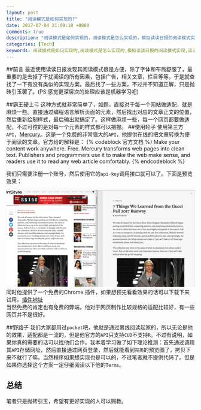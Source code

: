 ```yaml
---
layout: post
title: "阅读模式是如何实现的?"
date: 2017-07-04 21:09:10 +0800
comments: true
description: "阅读模式是如何实现的，阅读模式是怎么实现的，模拟读读日报的阅读模式实现"
categories: [Tech]
keywords: 阅读模式是如何实现的,阅读模式是怎么实现的,模拟读读日报的阅读模式实现,读读日报的阅读模式实现
---
```

##前言
最近使用读读日报发现其阅读模式很是方便，除了字体和布局舒服了，最重要的是去掉了干扰阅读的所有因素，包括广告，相关文章，栏目等等。于是就查找了一下有没有类似的实现方案。最后找了一些方案，不过并不知道正解，只是抛砖引玉罢了。(PS:感觉更深层次的处理应该是机器学习吧)
<!-- more -->
##霸王硬上弓
这种方式就非常简单了，如题，直接对于每一个网站做适配，就是麻烦一些。直接通过编程语言解析页面的元素，然后找出对应的文章正文的位置，然后重新绘制样式，最后输出就搞定了。这样做麻烦一些，每一个网页都要做适配，不过可控的是对每一个元素的样式都可以把握。
##使用轮子
使用第三方`API`，[Mercury](https://mercury.postlight.com/)。这是一个免费的非常强大的`API`，他提供在线的把文章转换为便于阅读的文章。官方给的解释是：
{% codeblock 官方文档 %}
Make your content work anywhere. Free.
Mercury transforms web pages into clean text. 
Publishers and programmers use it to make the web make sense, 
and readers use it to read any web article comfortably.
{% endcodeblock %}

我们只需要注册一个账号，然后使用它的`api-key`调用接口就可以了。下面是预览效果：

![article-readable-preview](/images/posts/article-readable-preview.png)  
同时他提供了一个免费的Chrome 插件，如果想预先看看效果的话可以下载下来试用。[插件地址](https://chrome.google.com/webstore/detail/oknpjjbmpnndlpmnhmekjpocelpnlfdi)   
当然免费的肯定也有免费的弊端，他对于网页制作比较规格的适配比较好，有一些网页并不是很好。

##野路子
我们大家都用过`pocket`吧，他就是通过离线阅读起家的，所以无论是他的效果，适配都是一流的，但是他官方的`API`只支持`CUD`不支持`R`。不过有说明，如果你真的需要的话可以找他们合作。我本着学习做了如下理论推测：首先通过调用其`API`存储网址，然后直接通过网页登录，然后就能看到`完美`的预览图了，拷贝下来不就行了嘛。当然程序如果想实现也是可以的，不过笔者就不提供代码了。但是如果你选择这个方案一定仔细阅读以下他的`Terms`。

## 总结
笔者只是抛砖引玉，希望有更好实现的人可以赐教。
